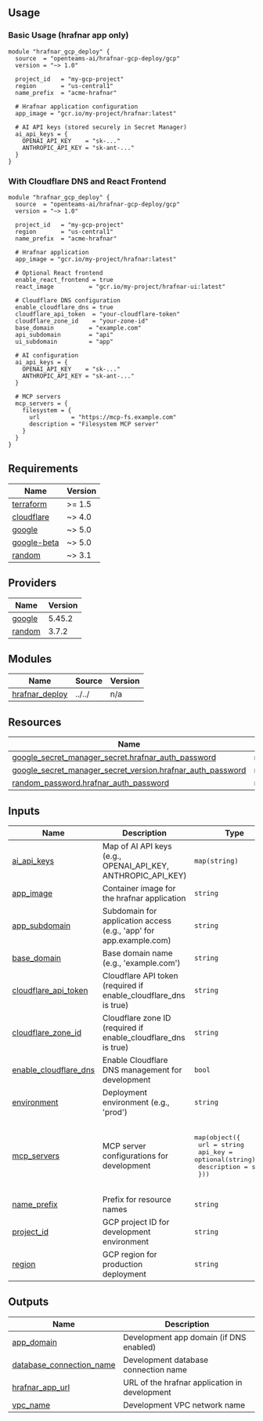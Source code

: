 <!-- BEGIN_TF_DOCS -->


## Usage

### Basic Usage (hrafnar app only)

```hcl
module "hrafnar_gcp_deploy" {
  source  = "openteams-ai/hrafnar-gcp-deploy/gcp"
  version = "~> 1.0"

  project_id   = "my-gcp-project"
  region       = "us-central1"
  name_prefix  = "acme-hrafnar"

  # Hrafnar application configuration
  app_image = "gcr.io/my-project/hrafnar:latest"

  # AI API keys (stored securely in Secret Manager)
  ai_api_keys = {
    OPENAI_API_KEY    = "sk-..."
    ANTHROPIC_API_KEY = "sk-ant-..."
  }
}
```

### With Cloudflare DNS and React Frontend

```hcl
module "hrafnar_gcp_deploy" {
  source  = "openteams-ai/hrafnar-gcp-deploy/gcp"
  version = "~> 1.0"

  project_id   = "my-gcp-project"
  region       = "us-central1"
  name_prefix  = "acme-hrafnar"

  # Hrafnar application
  app_image = "gcr.io/my-project/hrafnar:latest"

  # Optional React frontend
  enable_react_frontend = true
  react_image          = "gcr.io/my-project/hrafnar-ui:latest"

  # Cloudflare DNS configuration
  enable_cloudflare_dns = true
  cloudflare_api_token  = "your-cloudflare-token"
  cloudflare_zone_id    = "your-zone-id"
  base_domain          = "example.com"
  api_subdomain        = "api"
  ui_subdomain         = "app"

  # AI configuration
  ai_api_keys = {
    OPENAI_API_KEY    = "sk-..."
    ANTHROPIC_API_KEY = "sk-ant-..."
  }

  # MCP servers
  mcp_servers = {
    filesystem = {
      url         = "https://mcp-fs.example.com"
      description = "Filesystem MCP server"
    }
  }
}
```

## Requirements

| Name | Version |
|------|---------|
| <a name="requirement_terraform"></a> [terraform](#requirement\_terraform) | >= 1.5 |
| <a name="requirement_cloudflare"></a> [cloudflare](#requirement\_cloudflare) | ~> 4.0 |
| <a name="requirement_google"></a> [google](#requirement\_google) | ~> 5.0 |
| <a name="requirement_google-beta"></a> [google-beta](#requirement\_google-beta) | ~> 5.0 |
| <a name="requirement_random"></a> [random](#requirement\_random) | ~> 3.1 |

## Providers

| Name | Version |
|------|---------|
| <a name="provider_google"></a> [google](#provider\_google) | 5.45.2 |
| <a name="provider_random"></a> [random](#provider\_random) | 3.7.2 |

## Modules

| Name | Source | Version |
|------|--------|---------|
| <a name="module_hrafnar_deploy"></a> [hrafnar\_deploy](#module\_hrafnar\_deploy) | ../../ | n/a |

## Resources

| Name | Type |
|------|------|
| [google_secret_manager_secret.hrafnar_auth_password](https://registry.terraform.io/providers/hashicorp/google/latest/docs/resources/secret_manager_secret) | resource |
| [google_secret_manager_secret_version.hrafnar_auth_password](https://registry.terraform.io/providers/hashicorp/google/latest/docs/resources/secret_manager_secret_version) | resource |
| [random_password.hrafnar_auth_password](https://registry.terraform.io/providers/hashicorp/random/latest/docs/resources/password) | resource |

## Inputs

| Name | Description | Type | Default | Required |
|------|-------------|------|---------|:--------:|
| <a name="input_ai_api_keys"></a> [ai\_api\_keys](#input\_ai\_api\_keys) | Map of AI API keys (e.g., OPENAI\_API\_KEY, ANTHROPIC\_API\_KEY) | `map(string)` | `{}` | no |
| <a name="input_app_image"></a> [app\_image](#input\_app\_image) | Container image for the hrafnar application | `string` | `"gcr.io/my-project/hrafnar:dev"` | no |
| <a name="input_app_subdomain"></a> [app\_subdomain](#input\_app\_subdomain) | Subdomain for application access (e.g., 'app' for app.example.com) | `string` | `"app"` | no |
| <a name="input_base_domain"></a> [base\_domain](#input\_base\_domain) | Base domain name (e.g., 'example.com') | `string` | `""` | no |
| <a name="input_cloudflare_api_token"></a> [cloudflare\_api\_token](#input\_cloudflare\_api\_token) | Cloudflare API token (required if enable\_cloudflare\_dns is true) | `string` | `""` | no |
| <a name="input_cloudflare_zone_id"></a> [cloudflare\_zone\_id](#input\_cloudflare\_zone\_id) | Cloudflare zone ID (required if enable\_cloudflare\_dns is true) | `string` | `""` | no |
| <a name="input_enable_cloudflare_dns"></a> [enable\_cloudflare\_dns](#input\_enable\_cloudflare\_dns) | Enable Cloudflare DNS management for development | `bool` | `false` | no |
| <a name="input_environment"></a> [environment](#input\_environment) | Deployment environment (e.g., 'prod') | `string` | `"test"` | no |
| <a name="input_mcp_servers"></a> [mcp\_servers](#input\_mcp\_servers) | MCP server configurations for development | <pre>map(object({<br/>    url         = string<br/>    api_key     = optional(string)<br/>    description = string<br/>  }))</pre> | <pre>{<br/>  "filesystem": {<br/>    "description": "Local filesystem MCP server for development",<br/>    "url": "http://localhost:3001"<br/>  }<br/>}</pre> | no |
| <a name="input_name_prefix"></a> [name\_prefix](#input\_name\_prefix) | Prefix for resource names | `string` | `"hrafnar-dev"` | no |
| <a name="input_project_id"></a> [project\_id](#input\_project\_id) | GCP project ID for development environment | `string` | n/a | yes |
| <a name="input_region"></a> [region](#input\_region) | GCP region for production deployment | `string` | `"us-central1"` | no |

## Outputs

| Name | Description |
|------|-------------|
| <a name="output_app_domain"></a> [app\_domain](#output\_app\_domain) | Development app domain (if DNS enabled) |
| <a name="output_database_connection_name"></a> [database\_connection\_name](#output\_database\_connection\_name) | Development database connection name |
| <a name="output_hrafnar_app_url"></a> [hrafnar\_app\_url](#output\_hrafnar\_app\_url) | URL of the hrafnar application in development |
| <a name="output_vpc_name"></a> [vpc\_name](#output\_vpc\_name) | Development VPC network name |
<!-- END_TF_DOCS -->
